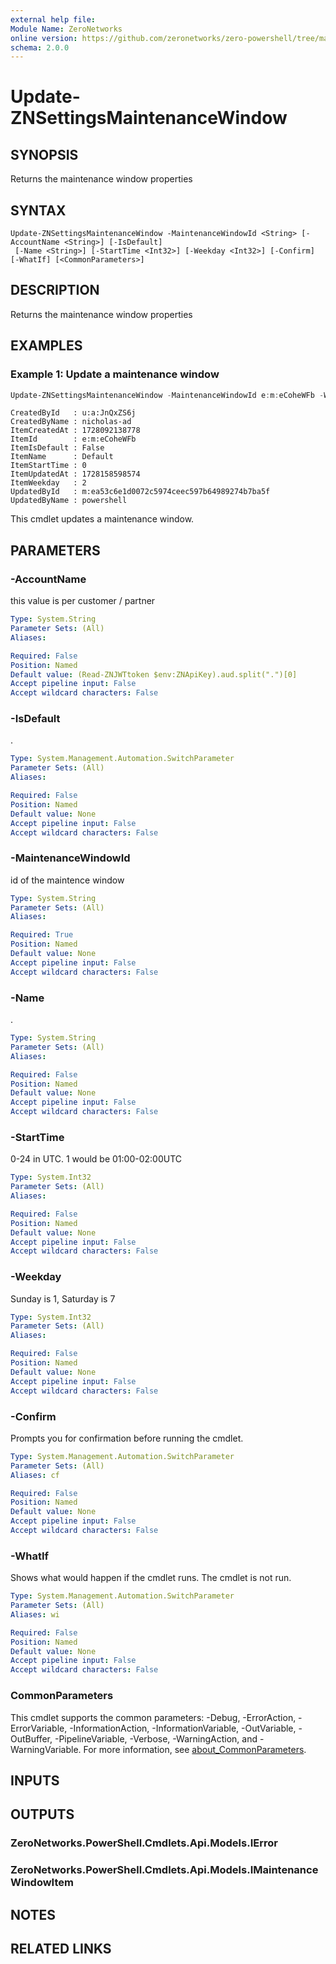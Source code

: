 ```yaml
---
external help file:
Module Name: ZeroNetworks
online version: https://github.com/zeronetworks/zero-powershell/tree/master/src/help/zeronetworks/update-znsettingsmaintenancewindow
schema: 2.0.0
---
```


# Update-ZNSettingsMaintenanceWindow

## SYNOPSIS
Returns the maintenance window properties

## SYNTAX

```
Update-ZNSettingsMaintenanceWindow -MaintenanceWindowId <String> [-AccountName <String>] [-IsDefault]
 [-Name <String>] [-StartTime <Int32>] [-Weekday <Int32>] [-Confirm] [-WhatIf] [<CommonParameters>]
```

## DESCRIPTION
Returns the maintenance window properties

## EXAMPLES

### Example 1: Update a maintenance window
```powershell
Update-ZNSettingsMaintenanceWindow -MaintenanceWindowId e:m:eCoheWFb -Weekday 2 -Name Default
```

```output
CreatedById   : u:a:JnQxZS6j
CreatedByName : nicholas-ad
ItemCreatedAt : 1728092138778
ItemId        : e:m:eCoheWFb
ItemIsDefault : False
ItemName      : Default
ItemStartTime : 0
ItemUpdatedAt : 1728158598574
ItemWeekday   : 2
UpdatedById   : m:ea53c6e1d0072c5974ceec597b64989274b7ba5f
UpdatedByName : powershell
```

This cmdlet updates a maintenance window.

## PARAMETERS

### -AccountName
this value is per customer / partner

```yaml
Type: System.String
Parameter Sets: (All)
Aliases:

Required: False
Position: Named
Default value: (Read-ZNJWTtoken $env:ZNApiKey).aud.split(".")[0]
Accept pipeline input: False
Accept wildcard characters: False
```

### -IsDefault
.

```yaml
Type: System.Management.Automation.SwitchParameter
Parameter Sets: (All)
Aliases:

Required: False
Position: Named
Default value: None
Accept pipeline input: False
Accept wildcard characters: False
```

### -MaintenanceWindowId
id of the maintence window

```yaml
Type: System.String
Parameter Sets: (All)
Aliases:

Required: True
Position: Named
Default value: None
Accept pipeline input: False
Accept wildcard characters: False
```

### -Name
.

```yaml
Type: System.String
Parameter Sets: (All)
Aliases:

Required: False
Position: Named
Default value: None
Accept pipeline input: False
Accept wildcard characters: False
```

### -StartTime
0-24 in UTC.
1 would be 01:00-02:00UTC

```yaml
Type: System.Int32
Parameter Sets: (All)
Aliases:

Required: False
Position: Named
Default value: None
Accept pipeline input: False
Accept wildcard characters: False
```

### -Weekday
Sunday is 1, Saturday is 7

```yaml
Type: System.Int32
Parameter Sets: (All)
Aliases:

Required: False
Position: Named
Default value: None
Accept pipeline input: False
Accept wildcard characters: False
```

### -Confirm
Prompts you for confirmation before running the cmdlet.

```yaml
Type: System.Management.Automation.SwitchParameter
Parameter Sets: (All)
Aliases: cf

Required: False
Position: Named
Default value: None
Accept pipeline input: False
Accept wildcard characters: False
```

### -WhatIf
Shows what would happen if the cmdlet runs.
The cmdlet is not run.

```yaml
Type: System.Management.Automation.SwitchParameter
Parameter Sets: (All)
Aliases: wi

Required: False
Position: Named
Default value: None
Accept pipeline input: False
Accept wildcard characters: False
```

### CommonParameters
This cmdlet supports the common parameters: -Debug, -ErrorAction, -ErrorVariable, -InformationAction, -InformationVariable, -OutVariable, -OutBuffer, -PipelineVariable, -Verbose, -WarningAction, and -WarningVariable. For more information, see [about_CommonParameters](http://go.microsoft.com/fwlink/?LinkID=113216).

## INPUTS

## OUTPUTS

### ZeroNetworks.PowerShell.Cmdlets.Api.Models.IError

### ZeroNetworks.PowerShell.Cmdlets.Api.Models.IMaintenanceWindowItem

## NOTES

## RELATED LINKS

